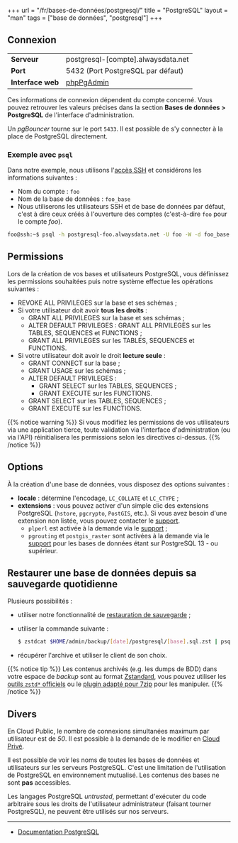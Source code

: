 +++
url = "/fr/bases-de-données/postgresql/"
title = "PostgreSQL"
layout = "man"
tags = ["base de données", "postgresql"]
+++

## Connexion

|                   |                                                  |
|-------------------|--------------------------------------------------|
| **Serveur**       | postgresql-[compte].alwaysdata.net               |
| **Port**          | 5432 (Port PostgreSQL par défaut)                |
| **Interface web** | [phpPgAdmin](https://phppgadmin.alwaysdata.com/) |

Ces informations de connexion dépendent du compte concerné. Vous pouvez retrouver les valeurs précises dans la section **Bases de données > PostgreSQL** de l'interface d'administration.

Un *pgBouncer* tourne sur le port `5433`. Il est possible de s'y connecter à la place de PostgreSQL directement.

### Exemple avec `psql`
Dans notre exemple, nous utilisons l'[accès SSH](remote-access/ssh}) et considérons les informations suivantes :

- Nom du compte : `foo`
- Nom de la base de données : `foo_base`
- Nous utiliserons les utilisateurs SSH et de base de données par défaut, c'est à dire ceux créés à l'ouverture des comptes (c'est-à-dire `foo` pour le compte _foo_).

```sh
foo@ssh:~$ psql -h postgresql-foo.alwaysdata.net -U foo -W -d foo_base
```

## Permissions

Lors de la création de vos bases et utilisateurs PostgreSQL, vous définissez les permissions souhaitées puis notre système effectue les opérations suivantes :

* REVOKE ALL PRIVILEGES sur la base et ses schémas ;
* Si votre utilisateur doit avoir **tous les droits** :
    * GRANT ALL PRIVILEGES sur la base et ses schémas ;
    * ALTER DEFAULT PRIVILEGES : GRANT ALL PRIVILEGES sur les TABLES, SEQUENCES et FUNCTIONS ;
    * GRANT ALL PRIVILEGES sur les TABLES, SEQUENCES et FUNCTIONS.
* Si votre utilisateur doit avoir le droit **lecture seule** :
    * GRANT CONNECT sur la base ;
    * GRANT USAGE sur les schémas ;
    * ALTER DEFAULT PRIVILEGES :
        * GRANT SELECT sur les TABLES, SEQUENCES ;
        * GRANT EXECUTE sur les FUNCTIONS.
    * GRANT SELECT sur les TABLES, SEQUENCES ;
    * GRANT EXECUTE sur les FUNCTIONS.

{{% notice warning %}}
Si vous modifiez les permissions de vos utilisateurs via une application tierce, toute validation via l'interface d'administration (ou via l'API) réinitialisera les permissions selon les directives ci-dessus.
{{% /notice %}}

## Options

À la création d'une base de données, vous disposez des options suivantes :

* **locale** : détermine l'encodage, `LC_COLLATE` et `LC_CTYPE` ;
* **extensions** : vous pouvez activer d'un simple clic des extensions PostgreSQL (`hstore`, `pgcrypto`, `PostGIS`, etc.). Si vous avez besoin d'une extension non listée, vous pouvez contacter le [support](https://admin.alwaysdata.com/support/add/).
	* `plperl` est activée à la demande via le [support](https://admin.alwaysdata.com/support/add/) ;
	* `pgrouting` et `postgis_raster` sont activées à la demande via le [support](https://admin.alwaysdata.com/support/add/) pour les bases de données étant sur PostgreSQL 13 - ou supérieur.

## Restaurer une base de données depuis sa sauvegarde quotidienne

Plusieurs possibilités :

- utiliser notre fonctionnalité de [restauration de sauvegarde](backups/restore-a-site) ;
- utiliser la commande suivante :

    ```sh
    $ zstdcat $HOME/admin/backup/[date]/postgresql/[base].sql.zst | psql -h postgresql-[compte].alwaysdata.net -U [utilisateur] -W -d [base]
    ```

- récupérer l'archive et utiliser le client de son choix.

{{% notice tip %}}
Les contenus archivés (e.g. les dumps de BDD) dans votre espace de *backup* sont au format [Zstandard](https://github.com/facebook/zstd), vous pouvez utiliser les [outils `zstd*` officiels](https://github.com/facebook/zstd/releases/latest) ou le [plugin adapté pour 7zip](https://www.tc4shell.com/en/7zip/modern7z/) pour les manipuler.
{{% /notice %}}

## Divers

En Cloud Public, le nombre de connexions simultanées maximum par utilisateur est de _50_. Il est possible à la demande de le modifier en [Cloud Privé](accounts/billing/private-cloud-prices).

Il est possible de voir les noms de toutes les bases de données et utilisateurs sur les serveurs PostgreSQL. C'est une limitation de l'utilisation de PostgreSQL en environnement mutualisé. Les contenus des bases ne sont **pas** accessibles.

Les langages PostgreSQL *untrusted*, permettant d'exécuter du code arbitraire sous les droits de l'utilisateur administrateur (faisant tourner PostgreSQL), ne peuvent être utilisés sur nos serveurs.

---

- [Documentation PostgreSQL](https://www.postgresql.org/docs/)
